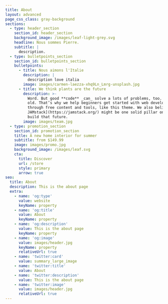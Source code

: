 ```yaml
---
title: About
layout: advanced
page_css_class: gray-background
sections:
  - type: header_section
    section_id: header_section
    background_image: /images/leaf-light-grey.svg
    headline: Nous sommes Pierre.
    subtitle: |
      description.
  - type: bulletpoints_section
    section_id: bulletpoints_section
    bulletpoints:
      - title: Nous aimons l'Italie
        description: |
          description love italia
        image: images/carmen-laezza-xhq9Ln_Lmrg-unsplash.jpg
      - title: We think plants are the future
        description: >-
          Word. But good **code** _can_ solve a lots of problems, too. New _and_
          old. That’s why we help beginners get started with web development
          through free content and tools, like this theme. We also believe [the
          JAMstack](https://jamstack.org/) might be one solid pillar on which we
          build that future.
        image: images/team.jpg
  - type: promotion_section
    section_id: promotion_section
    title: A new home interior for summer
    subtitle: from $149.99
    image: images/promo.jpg
    background_image: /images/leaf.svg
    cta:
      title: Discover
      url: /store
      style: primary
      arrow: true
seo:
  title: About
  description: This is the about page
  extra:
    - name: 'og:type'
      value: website
      keyName: property
    - name: 'og:title'
      value: About
      keyName: property
    - name: 'og:description'
      value: This is the about page
      keyName: property
    - name: 'og:image'
      value: images/header.jpg
      keyName: property
      relativeUrl: true
    - name: 'twitter:card'
      value: summary_large_image
    - name: 'twitter:title'
      value: About
    - name: 'twitter:description'
      value: This is the about page
    - name: 'twitter:image'
      value: images/header.jpg
      relativeUrl: true
---
```

